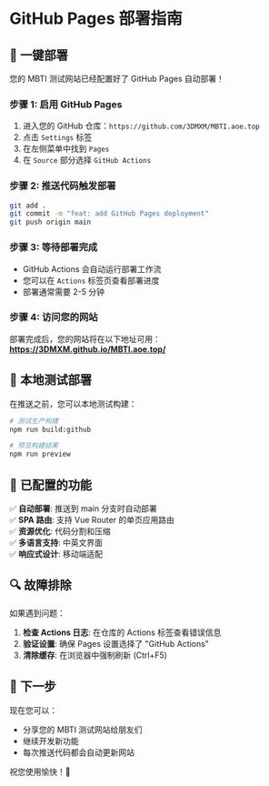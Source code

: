 # GitHub Pages 部署指南

## 🚀 一键部署

您的 MBTI 测试网站已经配置好了 GitHub Pages 自动部署！

### 步骤 1: 启用 GitHub Pages

1. 进入您的 GitHub 仓库：`https://github.com/3DMXM/MBTI.aoe.top`
2. 点击 `Settings` 标签
3. 在左侧菜单中找到 `Pages`
4. 在 `Source` 部分选择 `GitHub Actions`

### 步骤 2: 推送代码触发部署

```bash
git add .
git commit -m "feat: add GitHub Pages deployment"
git push origin main
```

### 步骤 3: 等待部署完成

- GitHub Actions 会自动运行部署工作流
- 您可以在 `Actions` 标签页查看部署进度
- 部署通常需要 2-5 分钟

### 步骤 4: 访问您的网站

部署完成后，您的网站将在以下地址可用：
**https://3DMXM.github.io/MBTI.aoe.top/**

## 🔧 本地测试部署

在推送之前，您可以本地测试构建：

```bash
# 测试生产构建
npm run build:github

# 预览构建结果
npm run preview
```

## 📝 已配置的功能

✅ **自动部署**: 推送到 main 分支时自动部署  
✅ **SPA 路由**: 支持 Vue Router 的单页应用路由  
✅ **资源优化**: 代码分割和压缩  
✅ **多语言支持**: 中英文界面  
✅ **响应式设计**: 移动端适配  

## 🔍 故障排除

如果遇到问题：

1. **检查 Actions 日志**: 在仓库的 Actions 标签查看错误信息
2. **验证设置**: 确保 Pages 设置选择了 "GitHub Actions"
3. **清除缓存**: 在浏览器中强制刷新 (Ctrl+F5)

## 🎉 下一步

现在您可以：
- 分享您的 MBTI 测试网站给朋友们
- 继续开发新功能
- 每次推送代码都会自动更新网站

祝您使用愉快！🌟
